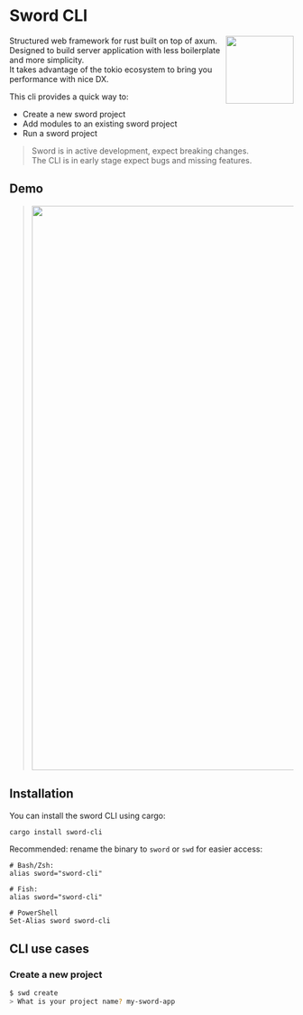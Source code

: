 # Sword CLI

> <img src="https://avatars.githubusercontent.com/u/228345998?s=200&v=4" align="right" width="120"/>

Structured web framework for rust built on top of axum.  
Designed to build server application with less boilerplate and more simplicity.  
It takes advantage of the tokio ecosystem to bring you performance with nice DX.

This cli provides a quick way to:

- Create a new sword project
- Add modules to an existing sword project
- Run a sword project

> Sword is in active development, expect breaking changes.  
> The CLI is in early stage expect bugs and missing features.

## Demo

> <img src="./assets/demo.gif" width="1000" />

## Installation

You can install the sword CLI using cargo:

```bash
cargo install sword-cli
```

Recommended: rename the binary to `sword` or `swd` for easier access:

```
# Bash/Zsh:
alias sword="sword-cli"

# Fish:
alias sword="sword-cli"

# PowerShell
Set-Alias sword sword-cli
```

## CLI use cases

### Create a new project

```bash
$ swd create
> What is your project name? my-sword-app
```
